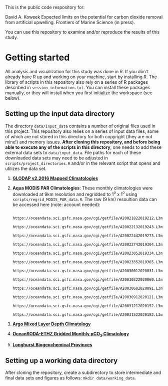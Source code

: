 This is the public code respository for:

David A. Koweek Expected limits on the potential for carbon dioxide removal from artificial upwelling. Frontiers of Marine Science (in press).

You can use this repository to examine and/or reproduce the results of this study.

# Getting started

All analysis and visualization for this study was done in R. If you don't already have R up and working on your machine, start by installing R. The library of scripts in this repository also rely on a series of R packages described in `session_information.txt`. You can install these packages manually, or they will install when you first initialize the workspace (see below).

## Setting up the input data directory
The directory `data/input_data` contains a number of original files used in this project. This repository also relies on a series of input data files, some of which are not stored in this directory for both copyright (they are not mine!) and memory issues. **After cloning this repository, and before being able to execute any of the scripts in this directory**, one needs to add these external data sets to `data/input_data`. File paths for each of these downloaded data sets may need to be adjusted in `scripts/project_directories.R` and/or in the relevant script that opens and utilizes the data set.

1. [**GLODAP v2.2016 Mapped Climatologies**](https://www.glodap.info/index.php/mapped-data-product/)

2. **Aqua MODIS PAR Climatologies**: These monthly climatologies were downloaded at 9km resolution and regridded to 1$^o$ x 1$^o$ using `scripts/regrid_MODIS_PAR_data.R`. The raw (9 km) resoultion data can be accessed here (note: account needed):

          https://oceandata.sci.gsfc.nasa.gov/cgi/getfile/A20021822019212.L3m_MC_PAR_par_9km.nc
          https://oceandata.sci.gsfc.nasa.gov/cgi/getfile/A20022132019243.L3m_MC_PAR_par_9km.nc
          https://oceandata.sci.gsfc.nasa.gov/cgi/getfile/A20022442019273.L3m_MC_PAR_par_9km.nc
          https://oceandata.sci.gsfc.nasa.gov/cgi/getfile/A20022742019304.L3m_MC_PAR_par_9km.nc
          https://oceandata.sci.gsfc.nasa.gov/cgi/getfile/A20023052019334.L3m_MC_PAR_par_9km.nc
          https://oceandata.sci.gsfc.nasa.gov/cgi/getfile/A20023352019365.L3m_MC_PAR_par_9km.nc
          https://oceandata.sci.gsfc.nasa.gov/cgi/getfile/A20030012020031.L3m_MC_PAR_par_9km.nc
          https://oceandata.sci.gsfc.nasa.gov/cgi/getfile/A20030322020060.L3m_MC_PAR_par_9km.nc
          https://oceandata.sci.gsfc.nasa.gov/cgi/getfile/A20030602020091.L3m_MC_PAR_par_9km.nc
          https://oceandata.sci.gsfc.nasa.gov/cgi/getfile/A20030912020121.L3m_MC_PAR_par_9km.nc
          https://oceandata.sci.gsfc.nasa.gov/cgi/getfile/A20031212020152.L3m_MC_PAR_par_9km.nc
          https://oceandata.sci.gsfc.nasa.gov/cgi/getfile/A20031522020182.L3m_MC_PAR_par_9km.nc

3. [**Argo Mixed Layer Depth Climatology**](http://mixedlayer.ucsd.edu/)

4. [**OceanSODA-ETHZ Gridded Monthly pCO$_2$ Climatology**](https://www.ncei.noaa.gov/access/metadata/landing-page/bin/iso?id=gov.noaa.nodc:0220059)

5. [**Longhurst Biogeochemical Provinces**](https://www.marineregions.org/sources.php#longhurst)


## Setting up a working data directory

After cloning the repository, create a subdirectory to store intermediate and final data sets and figures as follows: `mkdir data/working_data`. 


